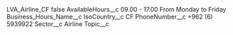 <?xml version="1.0" encoding="UTF-8"?>
<CustomMetadata xmlns="http://soap.sforce.com/2006/04/metadata" xmlns:xsi="http://www.w3.org/2001/XMLSchema-instance" xmlns:xsd="http://www.w3.org/2001/XMLSchema">
    <label>LVA_Airline_CF</label>
    <protected>false</protected>
    <values>
        <field>AvailableHours__c</field>
        <value xsi:type="xsd:string">09.00 - 17.00 From Monday to Friday</value>
    </values>
    <values>
        <field>Business_Hours_Name__c</field>
        <value xsi:nil="true"/>
    </values>
    <values>
        <field>IsoCountry__c</field>
        <value xsi:type="xsd:string">CF</value>
    </values>
    <values>
        <field>PhoneNumber__c</field>
        <value xsi:type="xsd:string">+962 (6) 5939922</value>
    </values>
    <values>
        <field>Sector__c</field>
        <value xsi:type="xsd:string">Airline</value>
    </values>
    <values>
        <field>Topic__c</field>
        <value xsi:nil="true"/>
    </values>
</CustomMetadata>
